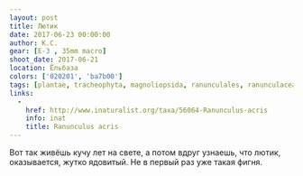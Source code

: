 ```yaml
---
layout: post
title: Лютик
date: 2017-06-23 00:00:00
author: К.С.
gear: [E-3 , 35mm macro]
shoot_date: 2017-06-21
location: Ёльбаза
colors: ['020201', 'ba7b00']
tags: [plantae, tracheophyta, magnoliopsida, ranunculales, ranunculaceae, ranunculus, ranunculus acris]
links:
  -
    href: http://www.inaturalist.org/taxa/56064-Ranunculus-acris
    info: inat
    title: Ranunculus acris
---
```

Вот так живёшь кучу лет на свете, а потом вдруг узнаешь, что лютик, оказывается, жутко ядовитый. Не в первый раз уже такая фигня.
